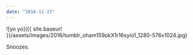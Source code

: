 ```yaml
---
date: "2016-11-27"
---
```


![yo yo]({{ site.baseurl }}/assets/images/2016/tumblr_oham159okX1r16syio1_1280-576x1024.jpg)

Snoozes.
